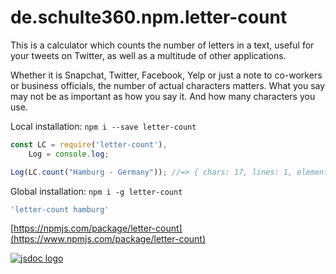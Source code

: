 # de.schulte360.npm.letter-count
This is a calculator which counts the number of letters in a text, useful for your tweets on Twitter, as well as a multitude of other applications.

Whether it is Snapchat, Twitter, Facebook, Yelp or just a note to co-workers or business officials, the number of actual characters matters. What you say may not be as important as how you say it. And how many characters you use.

Local installation: `npm i --save letter-count`
```javascript
const LC = require('letter-count'),
    Log = console.log;

Log(LC.count("Hamburg - Germany")); //=> { chars: 17, lines: 1, elements: 5, letters: 14, wordsigns: 1 }
```

Global installation: `npm i -g letter-count`
```javascript
'letter-count hamburg'
```

[https://npmjs.com/package/letter-count](https://www.npmjs.com/package/letter-count)


[![jsdoc logo](http://i63.tinypic.com/330yah0.jpg "JSDoc")](http://188.68.54.193:8888/job/npm.letter-count/javadoc/)



